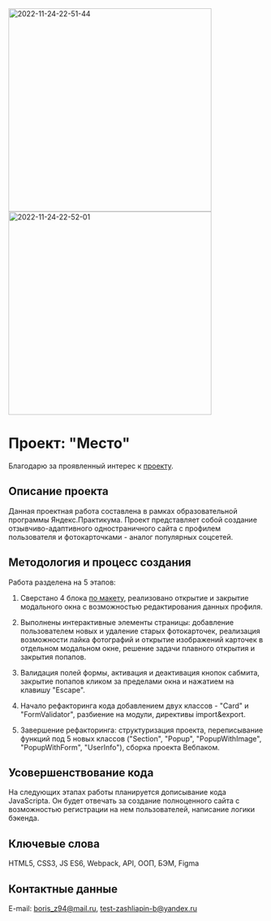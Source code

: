 <div>
  <img src="https://i.ibb.co/kJhHkvC/2022-11-24-22-51-44.png" alt="2022-11-24-22-51-44" border="0" width="400">
  <img src="https://i.ibb.co/fMwhGQd/2022-11-24-22-52-01.png" alt="2022-11-24-22-52-01" border="0" width="400">
</div>

# Проект: "Место"
Благодарю за проявленный интерес к [проекту](https://elrouss.github.io/mesto/).
## Описание проекта
Данная проектная работа составлена в рамках образовательной программы Яндекс.Практикума. Проект представляет собой создание отзывчиво-адаптивного одностраничного сайта с профилем пользователя и фотокарточками - аналог популярных соцсетей.
## Методология и процесс создания
Работа разделена на 5 этапов:

1. Сверстано 4 блока [по макету](https://www.figma.com/file/2cn9N9jSkmxD84oJik7xL7/JavaScript.-Sprint-4?node-id=0%3A1), реализовано открытие и закрытие модального окна с возможностью редактирования данных профиля.

2. Выполнены интерактивные элементы страницы: добавление пользователем новых и удаление старых фотокарточек, реализация возможности лайка фотографий и открытие изображений карточек в отдельном модальном окне, решение задачи плавного открытия и закрытия попапов.

3. Валидация полей формы, активация и деактивация кнопок сабмита, закрытие попапов кликом за пределами окна и нажатием на клавишу "Escape".

4. Начало рефакторинга кода добавлением двух классов - "Card" и "FormValidator", разбиение на модули, директивы import&export.

5. Завершение рефакторинга: структуризация проекта, переписывание функций под 5 новых классов ("Section", "Popup", "PopupWithImage", "PopupWithForm", "UserInfo"), сборка проекта Вебпаком.
## Усовершенствование кода
На следующих этапах работы планируется дописывание кода JavaScripta. Он будет отвечать за создание полноценного сайта с возможностью регистрации на нем пользователей, написание логики бэкенда.
## Ключевые слова
HTML5, CSS3, JS ES6, Webpack, API, ООП, БЭМ, Figma
## Контактные данные
E-mail: boris_z94@mail.ru, test-zashliapin-b@yandex.ru
